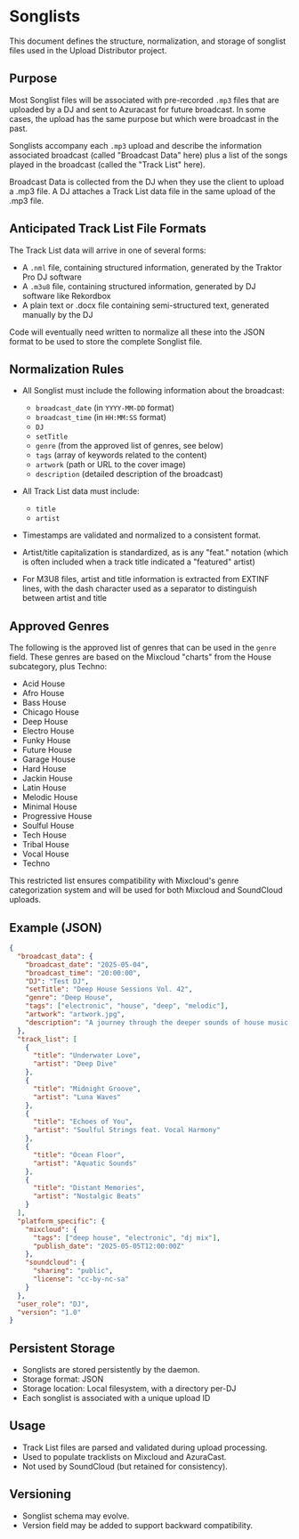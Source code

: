 # Songlists

This document defines the structure, normalization, and storage of songlist files used in the Upload Distributor project.

## Purpose

Most Songlist files will be associated with pre-recorded `.mp3` files that are uploaded by a DJ and sent to Azuracast for future broadcast. In some cases, the upload has the same purpose but which were broadcast in the past.

Songlists accompany each `.mp3` upload and describe the information associated broadcast (called "Broadcast Data" here) plus a list of the songs played in the broadcast (called the "Track List" here).

Broadcast Data is collected from the DJ when they use the client to upload a .mp3 file. A DJ attaches a Track List data file in the same upload of the .mp3 file.

## Anticipated Track List File Formats 

The Track List data will arrive in one of several forms:
- A `.nml` file, containing structured information, generated by the Traktor Pro DJ software
- A `.m3u8` file, containing structured information, generated by DJ software like Rekordbox
- A plain text or .docx file containing semi-structured text, generated manually by the DJ

Code will eventually need written to normalize all these into the JSON format to be used to store the complete Songlist file.

## Normalization Rules

- All Songlist must include the following information about the broadcast:
  - `broadcast_date` (in `YYYY-MM-DD` format)
  - `broadcast_time` (in `HH:MM:SS` format)
  - `DJ`
  - `setTitle`
  - `genre` (from the approved list of genres, see below)
  - `tags` (array of keywords related to the content)
  - `artwork` (path or URL to the cover image)
  - `description` (detailed description of the broadcast)

- All Track List data must include:
  - `title`
  - `artist`

- Timestamps are validated and normalized to a consistent format.
- Artist/title capitalization is standardized, as is any "feat." notation (which is often included when a track title indicated a "featured" artist)
- For M3U8 files, artist and title information is extracted from EXTINF lines, with the dash character used as a separator to distinguish between artist and title

## Approved Genres

The following is the approved list of genres that can be used in the `genre` field. These genres are based on the Mixcloud "charts" from the House subcategory, plus Techno:

- Acid House
- Afro House
- Bass House
- Chicago House
- Deep House
- Electro House
- Funky House
- Future House
- Garage House
- Hard House
- Jackin House
- Latin House
- Melodic House
- Minimal House
- Progressive House
- Soulful House
- Tech House
- Tribal House
- Vocal House
- Techno

This restricted list ensures compatibility with Mixcloud's genre categorization system and will be used for both Mixcloud and SoundCloud uploads.

## Example (JSON)

```json
{
  "broadcast_data": {
    "broadcast_date": "2025-05-04",
    "broadcast_time": "20:00:00",
    "DJ": "Test DJ",
    "setTitle": "Deep House Sessions Vol. 42",
    "genre": "Deep House",
    "tags": ["electronic", "house", "deep", "melodic"],
    "artwork": "artwork.jpg",
    "description": "A journey through the deeper sounds of house music, featuring new releases and classic tracks."
  },
  "track_list": [
    {
      "title": "Underwater Love",
      "artist": "Deep Dive"
    },
    {
      "title": "Midnight Groove",
      "artist": "Luna Waves"
    },
    {
      "title": "Echoes of You",
      "artist": "Soulful Strings feat. Vocal Harmony"
    },
    {
      "title": "Ocean Floor",
      "artist": "Aquatic Sounds"
    },
    {
      "title": "Distant Memories",
      "artist": "Nostalgic Beats"
    }
  ],
  "platform_specific": {
    "mixcloud": {
      "tags": ["deep house", "electronic", "dj mix"],
      "publish_date": "2025-05-05T12:00:00Z"
    },
    "soundcloud": {
      "sharing": "public",
      "license": "cc-by-nc-sa"
    }
  },
  "user_role": "DJ",
  "version": "1.0"
}
```

## Persistent Storage

- Songlists are stored persistently by the daemon.
- Storage format: JSON
- Storage location: Local filesystem, with a directory per-DJ
- Each songlist is associated with a unique upload ID

## Usage

- Track List files are parsed and validated during upload processing.
- Used to populate tracklists on Mixcloud and AzuraCast.
- Not used by SoundCloud (but retained for consistency).

## Versioning

- Songlist schema may evolve.
- Version field may be added to support backward compatibility.
